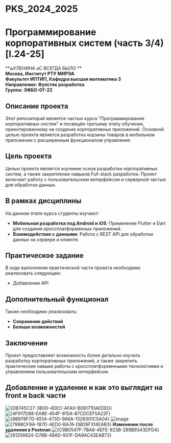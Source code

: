 # PKS_2024_2025  
# Программирование корпоративных систем (часть 3/4) [I.24-25]

**шУЛЕНИНА аС ВСЕГДА БЫЛО
**  
**Москва, Институт РТУ МИРЭА**  
**Факультет ИПТИП, Кафедра высшая математика 3**  
**Направление: Фулстек разработка**  
**Группа: ЭФБО-07-22**

## Описание проекта

Этот репозиторий является частью курса "Программирование корпоративных систем" и посвящён третьему этапу обучения, ориентированному на создание корпоративных приложений. Основной целью проекта является разработка корзины товаров в мобильном приложении с расширенным функционалом управления.

## Цель проекта

Целью проекта является изучение основ разработки корпоративных систем, а также закрепление навыков Full-stack разработки. Проект включает работу с пользовательским интерфейсом и серверной частью для обработки данных.

## В рамках дисциплины

На данном этапе курса студенты изучают:

- **Мобильная разработка под Android и iOS**: Применение Flutter и Dart для создания кроссплатформенных приложений.
- **Взаимодействие с данными**: Работа с REST API для обработки данных на сервере и клиенте.

## Практическое задание

В ходе выполнения практической части проекта необходимо реализовать следующее:

- Добавление API
## Дополнительный функционал

Также необходимо реализовать:

- **Сохранение действий** 
- **Больше возможностей** 

## Заключение

Проект предоставляет возможность более детально изучить разработку корпоративных приложений, а также закрепить практические навыки работы с кроссплатформенными технологиями и управлением пользовательским интерфейсом.

## Добавление и удаление и как это выглядит на front и back части
![{DB745C27-3B00-4DEC-AFA0-B08171DAEDED}](https://github.com/user-attachments/assets/e4947711-967d-46c8-bcf1-a129717bcdf3)
![{4F917D88-EA8E-454F-815A-87CDCEF5A22F}](https://github.com/user-attachments/assets/920d0693-71a7-4232-bc82-da0323cb2972)
![{8B978F7D-651A-473D-966A-1329301C5A04}](https://github.com/user-attachments/assets/755b0ed9-fb94-466b-9810-2819a3e2db41)
![image](https://github.com/user-attachments/assets/4a14cfab-a658-42b7-8ff2-5914af3c5fed)
![{7998CF9A-187D-4ED0-BA7A-DBD9F314EAB3}](https://github.com/user-attachments/assets/496a3609-af45-43f8-9974-3ae587cbce10)
**Изменение после удаления в Postman**
![{C9B0547F-7BA8-4EFE-923B-289B9343DFD4}](https://github.com/user-attachments/assets/7ca3a0f3-534e-460a-a157-61528ed28b5b)
![{81256824-D78B-48AD-931F-DA9AC43EAB73}](https://github.com/user-attachments/assets/2c53fcdc-9d90-44b5-a29e-b4e6136d0fb4)

